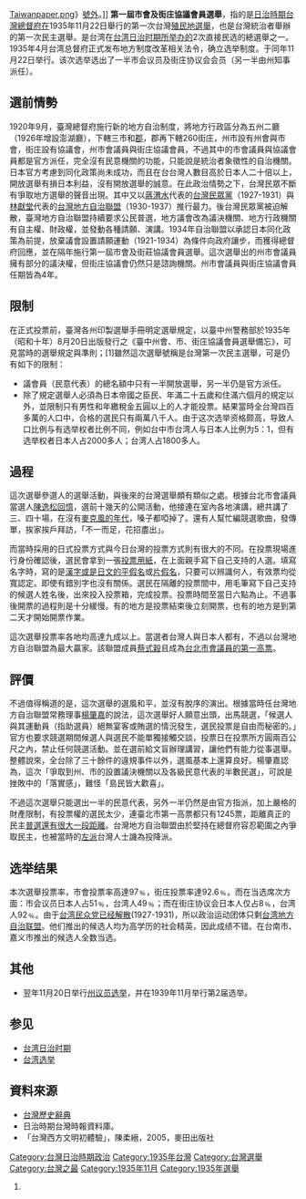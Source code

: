 [Taiwanpaper.png](https://zh.wikipedia.org/wiki/File:Taiwanpaper.png "fig:Taiwanpaper.png")》[號外](https://zh.wikipedia.org/wiki/號外 "wikilink")。\]\] **第一屆市會及街庄協議會員選舉**，指的是[日治時期](../Page/台灣日治時期.md "wikilink")[台灣總督府在](https://zh.wikipedia.org/wiki/台灣總督府 "wikilink")1935年11月22日舉行的第一次台灣[殖民地](../Page/殖民地.md "wikilink")[選舉](../Page/選舉.md "wikilink")，也是台灣統治者舉辦的第一次民主選舉。是台湾在[台湾日治时期所举办的](https://zh.wikipedia.org/wiki/台湾日治时期 "wikilink")2次直接民选的總選舉之一。1935年4月台湾总督府正式发布地方制度改革相关法令，确立选举制度。于同年11月22日举行。该次选举选出了一半市会议员及街庄协议会会员（另一半由州知事派任）。

## 選前情勢

1920年9月，臺灣總督府施行新的地方自治制度，將地方行政區分為五州二廳（1926年增設澎湖廳），下轄三市和[郡](../Page/郡.md "wikilink")，郡再下轄260街庄，州市設有州會與市會，街庄設有協議會，州市會議員與街庄協議會員，不過其中的市會議員與協議會員都是官方派任，完全沒有民意機關的功能，只能說是統治者象徵性的自治機關。日本官方考慮到同化政策尚未成功，而且在台台灣人數目高於日本人二十倍以上，開放選舉有損日本利益，沒有開放選舉的誠意。在此政治情勢之下，台灣民眾不斷有爭取地方選舉的聲音出現。其中又以[蔣渭水](../Page/蔣渭水.md "wikilink")代表的[台灣民眾黨](https://zh.wikipedia.org/wiki/台灣民眾黨 "wikilink")（1927-1931）與[林獻堂](../Page/林獻堂.md "wikilink")代表的[台灣地方自治聯盟](https://zh.wikipedia.org/wiki/台灣地方自治聯盟 "wikilink")（1930-1937）推行最力。後台灣民眾黨被迫解散，臺灣地方自治聯盟持續要求公民普選，地方議會改為議決機關、地方行政機關有自主權、財政權，並發動各種請願、演講。1934年自治聯盟以承認日本同化政策為前提，放棄議會設置請願運動（1921-1934）為條件向政府讓步，而獲得總督府回應，並在隔年施行第一屆市會及街莊協議會員選舉。這次選舉出的州市會議員擁有部分的議決權，但街庄協議會仍然只是諮詢機關。州市會議員與街庄協議會員任期皆為4年。

## 限制

在正式投票前，臺灣各州印製選舉手冊明定選舉規定，以臺中州警務部於1935年（昭和十年）8月20日出版發行之《臺中州會、市、街庄協議會員選舉備忘》，可見當時的選舉規定與準則；\[1\]雖然這次選舉號稱是台灣第一次民主選舉，可是仍有如下的限制：

  - 議會員（民意代表）的總名額中只有一半開放選舉，另一半仍是官方派任。
  - 除了規定選舉人必須為日本帝國之臣民、年滿二十五歲和住滿六個月的規定以外，並限制只有男性和年繳稅金五圓以上的人才能投票。結果當時全台灣四百多萬的人口中，合格的選民只有兩萬八千人。由于这次选举资格颇高，导致人口比例与有选举权者比例不同，例如台中市台湾人与日本人比例为5：1，但有选举权者日本人占2000多人；台湾人占1800多人。

## 過程

這次選舉參選人的選舉活動，與後來的台灣選舉頗有類似之處。根據台北市會議員當選人[陳逸松回憶](../Page/陳逸松_\(律師\).md "wikilink")，選前十幾天的公開活動，他接連在室內各地演講，總共講了三、四十場，在沒有[麥克風的年代](https://zh.wikipedia.org/wiki/麥克風 "wikilink")，嗓子都啞掉了。還有人幫忙編競選歌曲，發傳單，挨家挨戶拜訪，「不一而足，花招盡出」。

而當時採用的日式投票方式與今日台灣的投票方式則有很大的不同。在投票現場進行身份確認後，選民會拿到一張[投票用紙](https://zh.wikipedia.org/wiki/投票用紙 "wikilink")，在上面親手寫下自己支持的人選。填寫名字時，寫的是[漢字或是日文的](https://zh.wikipedia.org/wiki/漢字 "wikilink")[平假名](../Page/平假名.md "wikilink")或[片假名](../Page/片假名.md "wikilink")，只要可以辨識何人，有效票均從寬認定。即使有錯別字也沒有關係。選民在隔離的投票間中，用毛筆寫下自己支持的候選人姓名後，出來投入投票箱，完成投票。投票時間至當日六點為止。不過事後開票的過程則是十分緩慢。有的地方是投票結束後立刻開票，也有的地方是到第二天才開始開票作業。

這次選舉投票率各地均高達九成以上。當選者台灣人與日本人都有，不過以台灣地方自治聯盟為最大贏家。該聯盟成員[蔡式穀](../Page/蔡式穀.md "wikilink")且成為[台北市會議員的第一高票](https://zh.wikipedia.org/wiki/台北市 "wikilink")。

## 評價

不過值得稱道的是，這次選舉的選風和平，並沒有脫序的演出。根據當時任台灣地方自治聯盟常務理事[楊肇嘉](../Page/楊肇嘉.md "wikilink")的說法，這次選舉好人願意出頭，出馬競選，「候選人與其運動員（指助選員）絕無宴客或賄選的情況發生，選民投票是自由而秘密的。」官方也要求競選期間候選人與選民不能單獨接觸交談，投票日在投票所方圓兩百公尺之內，禁止任何競選活動。並在選前給文盲辦理講習，讓他們有能力從事選舉。整體說來，全台除了三十餘件的違規事件以外，選風基本上還算良好。楊肇嘉認為，這次「爭取到州、市的設置議決機關以及各級民意代表的半數民選」，可說是挫敗中的「落實感」，難怪「島民皆大歡喜」。

不過這次選舉只能選出一半的民意代表，另外一半仍然是由官方指派，加上嚴格的財產限制，有投票權的選民太少，連臺北市第一高票都只有1245票，距離真正的民主[普選還有很大一段距離](https://zh.wikipedia.org/wiki/普選 "wikilink")。台灣地方自治聯盟由於堅持在總督府容忍範圍之內爭取民主，也被當時的[左派](../Page/左派.md "wikilink")台灣人士譏為投降派。

## 选举结果

本次選舉投票率，市會投票率高達97﹪，街庄投票率達92.6﹪。而在当选席次方面：市会议员日本人占51﹪，台湾人49﹪；而在街庄协议会日本人仅占8﹪，台湾人92﹪。由于[台湾民众党已经解散](https://zh.wikipedia.org/wiki/台湾民众党 "wikilink")(1927-1931)，所以政治运动团体只剩[台湾地方自治联盟](https://zh.wikipedia.org/wiki/台湾地方自治联盟 "wikilink")。他们推出的候选人均为高学历的社会精英，因此成绩不错。在台南市、嘉义市推出的候选人全数当选。

## 其他

  - 翌年11月20日举行[州议员选举](../Page/1936年臺灣州會議員選舉.md "wikilink")，并在1939年11月举行第2届选举。

## 参见

  - [台湾日治时期](https://zh.wikipedia.org/wiki/台湾日治时期 "wikilink")
  - [台湾选举](https://zh.wikipedia.org/wiki/台湾选举 "wikilink")

## 資料來源

  - [台灣歷史辭典](https://web.archive.org/web/20160304085235/http://nrch.cca.gov.tw/)
  - 日治時期台灣時報資料庫。
  - 「台灣西方文明初體驗」，陳柔縉，2005，麥田出版社

[Category:台灣日治時期政治](https://zh.wikipedia.org/wiki/Category:台灣日治時期政治 "wikilink") [Category:1935年台灣](https://zh.wikipedia.org/wiki/Category:1935年台灣 "wikilink") [Category:台灣選舉](https://zh.wikipedia.org/wiki/Category:台灣選舉 "wikilink") [Category:台灣之最](https://zh.wikipedia.org/wiki/Category:台灣之最 "wikilink") [Category:1935年11月](https://zh.wikipedia.org/wiki/Category:1935年11月 "wikilink") [Category:1935年選舉](https://zh.wikipedia.org/wiki/Category:1935年選舉 "wikilink")

1.